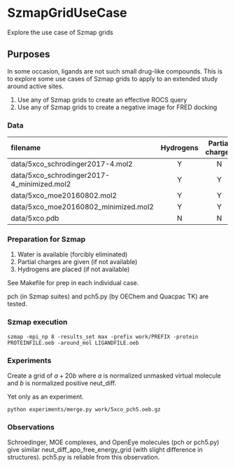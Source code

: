 # SzmapGridUseCase
Explore the use case of Szmap grids

## Purposes

In some occasion, ligands are not such small drug-like compounds. This is to explore some use cases of Szmap grids to apply to an extended study around active sites.

1) Use any of Szmap grids to create an effective ROCS query
2) Use any of Szmap grids to create a negative image for FRED docking 

### Data

| filename | Hydrogens | Partial charges | Water |
|:---|:---:|:---:|:---:|
| data/5xco_schrodinger2017-4.mol2           | Y | N | N |
| data/5xco_schrodinger2017-4_minimized.mol2 | Y | Y | N |
| data/5xco_moe20160802.mol2                 | Y | Y | Y |
| data/5xco_moe20160802_minimized.mol2       | Y | Y | Y |
| data/5xco.pdb                              | N | N | Y |

### Preparation for Szmap
1) Water is available (forcibly eliminated)
2) Partial charges are given (if not available)
3) Hydrogens are placed (if not available)

See Makefile for prep in each individual case.

pch (in Szmap suites) and pch5.py (by OEChem and Quacpac TK) are tested.

### Szmap execution
```
szmap -mpi_np 8 -results_set max -prefix work/PREFIX -protein PROTEINFILE.oeb -around_mol LIGANDFILE.oeb
```

### Experiments

Create a grid of $a+20b$ where $a$ is normalized unmasked virtual molecule and $b$ is normalized positive neut_diff.

Yet only as an experiment.

```
python experiments/merge.py work/5xco_pch5.oeb.gz
```

### Observations

Schroedinger, MOE complexes, and OpenEye molecules (pch or pch5.py) give similar neut_diff_apo_free_energy_grid (with slight difference in structures). pch5.py is reliable from this observation.
